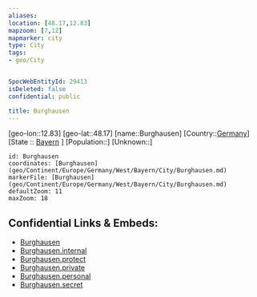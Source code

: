 ```yaml
---
aliases: 
location: [48.17,12.83]
mapzoom: [7,12] 
mapmarker: city 
type: City
tags:
- geo/City


SpocWebEntityId: 29413
isDeleted: false
confidential: public

title: Burghausen
---
```

[geo-lon::12.83]
[geo-lat::48.17]
[name::Burghausen]
[Country::[Germany](geo/Continent/Europe/Germany.md)]
[State :: [Bayern](geo/Continent/Europe/Germany/West/Bayern.md) ]
[Population::]
[Unknown::]


```leaflet
id: Burghausen
coordinates: [Burghausen](geo/Continent/Europe/Germany/West/Bayern/City/Burghausen.md)
markerFile: [Burghausen](geo/Continent/Europe/Germany/West/Bayern/City/Burghausen.md)
defaultZoom: 11 
maxZoom: 18
```


## Confidential Links & Embeds: 
- [Burghausen](../../../../../../../../_public/geo/Continent/Europe/Germany/West/Bayern/City/Burghausen.md) 
- [Burghausen.internal](../../../../../../../../_internal/geo/Continent/Europe/Germany/West/Bayern/City/Burghausen.internal.md) 
- [Burghausen.protect](../../../../../../../../_protect/geo/Continent/Europe/Germany/West/Bayern/City/Burghausen.protect.md) 
- [Burghausen.private](../../../../../../../../_private/geo/Continent/Europe/Germany/West/Bayern/City/Burghausen.private.md) 
- [Burghausen.personal](../../../../../../../../_personal/geo/Continent/Europe/Germany/West/Bayern/City/Burghausen.personal.md) 
- [Burghausen.secret](../../../../../../../../_secret/geo/Continent/Europe/Germany/West/Bayern/City/Burghausen.secret.md) 
